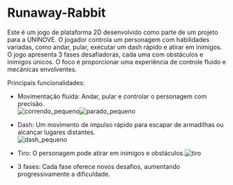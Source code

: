 # Runaway-Rabbit

Este é um jogo de plataforma 2D desenvolvido como parte de um projeto para a UNINOVE. O jogador controla um personagem com habilidades variadas, como andar, pular, executar um dash rápido e atirar em inimigos. O jogo apresenta 3 fases desafiadoras, cada uma com obstáculos e inimigos únicos. O foco é proporcionar uma experiência de controle fluido e mecânicas envolventes.

Principais funcionalidades:

* Movimentação fluida: Andar, pular e controlar o personagem com precisão.  
  ![correndo_pequeno](https://github.com/user-attachments/assets/7914a590-a0f3-4836-9c97-40dd223ed4da)![parado_pequeno](https://github.com/user-attachments/assets/78fcf74a-ebb2-4579-9877-7ea628132d68)
  
* Dash: Um movimento de impulso rápido para escapar de armadilhas ou alcançar lugares distantes.  
 ![dash_pequeno](https://github.com/user-attachments/assets/93ada9f4-b958-4c94-bb54-145ee07e3761)
  
* Tiro: O personagem pode atirar em inimigos e obstáculos.![tiro](https://github.com/user-attachments/assets/7021089e-dfde-40ea-be4b-c1b19af28dff)
  
* 3 fases: Cada fase oferece novos desafios, aumentando progressivamente a dificuldade.

